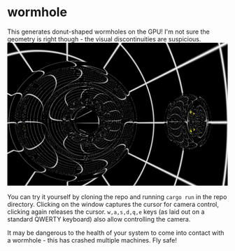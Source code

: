 # wormhole

This generates donut-shaped wormholes on the GPU! I'm not sure
the geometry is right though - the visual discontinuities are suspicious.
![Two wormholes against a background of longitude-latitude stripes](https://github.com/KaarelKurik/wormhole/blob/main/images/analytically%20done.png)

You can try it yourself by cloning the repo and running `cargo run` in the
repo directory. Clicking on the window captures the cursor for camera control,
clicking again releases the cursor. `w,a,s,d,q,e` keys (as laid out on
a standard QWERTY keyboard) also allow controlling the camera.

It may be dangerous to the health of your system to come into contact
with a wormhole - this has crashed multiple machines. Fly safe!